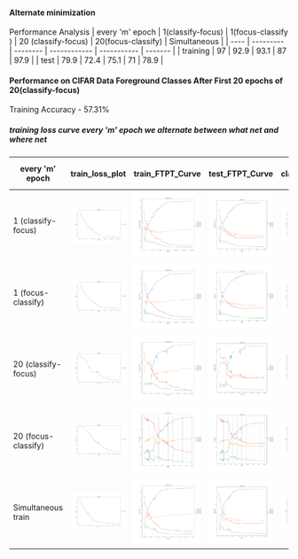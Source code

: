 #### Alternate minimization

Performance Analysis
| every 'm' epoch | 1(classify-focus)  | 1(focus-classify ) | 20 (classify-focus) | 20(focus-classify) | Simultaneous  | 
|  ----           |  ---------         | --------           |  ------------       |  -----------       | -------       |
| training        |  97                |   92.9             |    93.1             |  87                | 97.9          | 
| test            |  79.9              |   72.4             |    75.1             |  71                | 78.9          |


#### Performance on CIFAR Data Foreground Classes After First 20 epochs of 20(classify-focus)
Training Accuracy - 57.31% 


##### training loss curve every 'm' epoch we alternate between what net and where net
 | every 'm' epoch   |  train_loss_plot |  train_FTPT_Curve | test_FTPT_Curve | 3 class classification on cifar |
 | ---   |   ------- | --- |---|----|
 | 1 (classify-focus)  | <img src= ./what_where_1/train_loss_every_1_plot.png width="400"> | <img src= ./what_where_1/train_analysis_every_1.png width="400"> | <img src= ./what_where_1/test_analysis_every_1.png width="400"> | <img src= ./what_where_1/cifar_classify_acc_every_1_plot.png width="400"> | 
 | 1 (focus-classify)  | <img src= ./where_what_1/train_loss_every_1_plot.png width="400"> | <img src= ./where_what_1/train_analysis_every_1.png width="400"> | <img src= ./where_what_1/test_analysis_every_1.png width="400"> | <img src= ./where_what_1/cifar_classify_acc_every_1_plot.png width="400"> |  
 | 20 (classify-focus) | <img src= ./what_where_20/train_loss_every_20_plot.png width="400"> | <img src= ./what_where_20/train_analysis_every_20.png width="400"> | <img src= ./what_where_20/test_analysis_every_20.png width="400"> | <img src= ./what_where_20/cifar_classify_acc_every_20_plot.png width="400"> | 
 | 20 (focus-classify) | <img src= ./where_what_20/train_loss_every_20_plot.png width="400"> | <img src= ./where_what_20/train_analysis_every_20.png width="400"> | <img src= ./where_what_20/test_analysis_every_20.png width="400"> | <img src= ./where_what_20/cifar_classify_acc_every_20_plot.png width="400"> |  
 | Simultaneous train  | <img src= ./where_what_simultaneous/train_loss_sim_plot.png width="400"> | <img src= ./where_what_simultaneous/train_analysis_sim.png width="400"> | <img src= ./where_what_simultaneous/test_analysis_sim.png width="400"> | <img src= ./where_what_simultaneous/cifar_classify_acc_sim_plot.png width="400"> |  
 

